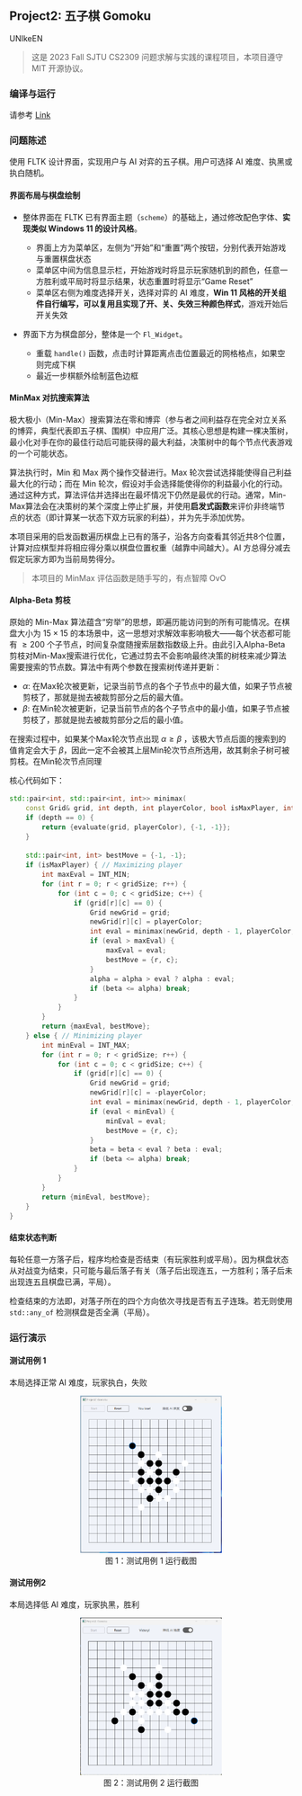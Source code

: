 ## Project2: 五子棋 Gomoku

UNIkeEN

> 这是 2023 Fall SJTU CS2309 问题求解与实践的课程项目，本项目遵守 MIT 开源协议。

### 编译与运行

请参考 [Link](https://github.com/UNIkeEN/course-notes/blob/main/CS2309_Problem%20solving%20and%20Practice/Homework/FLTK/README.md)

### 问题陈述

使用 FLTK 设计界面，实现用户与 AI 对弈的五子棋。用户可选择 AI 难度、执黑或执白随机。

#### 界面布局与棋盘绘制

* 整体界面在 FLTK 已有界面主题（`scheme`）的基础上，通过修改配色字体、**实现类似 Windows 11 的设计风格**。
  * 界面上方为菜单区，左侧为“开始”和“重置”两个按钮，分别代表开始游戏与重置棋盘状态
  * 菜单区中间为信息显示栏，开始游戏时将显示玩家随机到的颜色，任意一方胜利或平局时将显示结果，状态重置时将显示“Game Reset”
  * 菜单区右侧为难度选择开关，选择对弈的 AI 难度，**Win 11 风格的开关组件自行编写，可以复用且实现了开、关、失效三种颜色样式**，游戏开始后开关失效

* 界面下方为棋盘部分，整体是一个 `Fl_Widget`。
  * 重载 `handle()` 函数，点击时计算距离点击位置最近的网格格点，如果空则完成下棋
  * 最近一步棋额外绘制蓝色边框

#### MinMax 对抗搜索算法

极大极小（Min-Max）搜索算法在零和博弈（参与者之间利益存在完全对立关系的博弈，典型代表即五子棋、围棋）中应用广泛。其核心思想是构建一棵决策树，最小化对手在你的最佳行动后可能获得的最大利益，决策树中的每个节点代表游戏的一个可能状态。

算法执行时，Min 和 Max 两个操作交替进行。Max 轮次尝试选择能使得自己利益最大化的行动；而在 Min 轮次，假设对手会选择能使得你的利益最小化的行动。通过这种方式，算法评估并选择出在最坏情况下仍然是最优的行动。通常，Min-Max算法会在决策树的某个深度上停止扩展，并使用**启发式函数**来评价非终端节点的状态（即计算某一状态下双方玩家的利益），并为先手添加优势。

本项目采用的启发函数遍历棋盘上已有的落子，沿各方向查看其邻近共8个位置，计算对应棋型并将相应得分乘以棋盘位置权重（越靠中间越大）。AI 方总得分减去假定玩家方即为当前局势得分。

> 本项目的 MinMax 评估函数是随手写的，有点智障 OvO

#### Alpha-Beta 剪枝

原始的 Min-Max 算法蕴含“穷举”的思想，即遍历能访问到的所有可能情况。在棋盘大小为 $15\times 15$ 的本场景中，这一思想对求解效率影响极大——每个状态都可能有 $\geq200$ 个子节点，时间复杂度随搜索层数指数级上升。由此引入Alpha-Beta剪枝对Min-Max搜索进行优化，它通过剪去不会影响最终决策的树枝来减少算法需要搜索的节点数。算法中有两个参数在搜索树传递并更新：

* $\alpha$: 在Max轮次被更新，记录当前节点的各个子节点中的最大值，如果子节点被剪枝了，那就是抛去被裁剪部分之后的最大值。
* $\beta$: 在Min轮次被更新，记录当前节点的各个子节点中的最小值，如果子节点被剪枝了，那就是抛去被裁剪部分之后的最小值。

在搜索过程中，如果某个Max轮次节点出现 $\alpha\geq \beta$ ，该极大节点后面的搜索到的值肯定会大于 $\beta$，因此一定不会被其上层Min轮次节点所选用，故其剩余子树可被剪枝。在Min轮次节点同理

核心代码如下：

```c++
std::pair<int, std::pair<int, int>> minimax(
    const Grid& grid, int depth, int playerColor, bool isMaxPlayer, int alpha, int beta) {
    if (depth == 0) {
        return {evaluate(grid, playerColor), {-1, -1}};
    }

    std::pair<int, int> bestMove = {-1, -1};
    if (isMaxPlayer) { // Maximizing player
        int maxEval = INT_MIN;
        for (int r = 0; r < gridSize; r++) {
            for (int c = 0; c < gridSize; c++) {
                if (grid[r][c] == 0) {
                    Grid newGrid = grid;
                    newGrid[r][c] = playerColor;
                    int eval = minimax(newGrid, depth - 1, playerColor, false, alpha, beta).first;
                    if (eval > maxEval) {
                        maxEval = eval;
                        bestMove = {r, c};
                    }
                    alpha = alpha > eval ? alpha : eval;
                    if (beta <= alpha) break;
                }
            }
        }
        return {maxEval, bestMove};
    } else { // Minimizing player
        int minEval = INT_MAX;
        for (int r = 0; r < gridSize; r++) {
            for (int c = 0; c < gridSize; c++) {
                if (grid[r][c] == 0) {
                    Grid newGrid = grid;
                    newGrid[r][c] = -playerColor;
                    int eval = minimax(newGrid, depth - 1, playerColor, true, alpha, beta).first;
                    if (eval < minEval) {
                        minEval = eval;
                        bestMove = {r, c};
                    }
                    beta = beta < eval ? beta : eval;
                    if (beta <= alpha) break;
                }
            }
        }
        return {minEval, bestMove};
    }
}

```

#### 结束状态判断

每轮任意一方落子后，程序均检查是否结束（有玩家胜利或平局）。因为棋盘状态从对战变为结束，只可能与最后落子有关（落子后出现连五，一方胜利；落子后未出现连五且棋盘已满，平局）。

检查结束的方法即，对落子所在的四个方向依次寻找是否有五子连珠。若无则使用 `std::any_of` 检测棋盘是否全满（平局）。

### 运行演示

#### 测试用例 1

本局选择正常 AI 难度，玩家执白，失败

<p align="center">
  <img src="figs/demo1.png" width="50%">
  <br>
  <a>图 1：测试用例 1 运行截图</a>
</p>

#### 测试用例2

本局选择低 AI 难度，玩家执黑，胜利

<p align="center">
  <img src="figs/demo2.png" width="50%">
  <br>
  <a>图 2：测试用例 2 运行截图</a>
</p>




